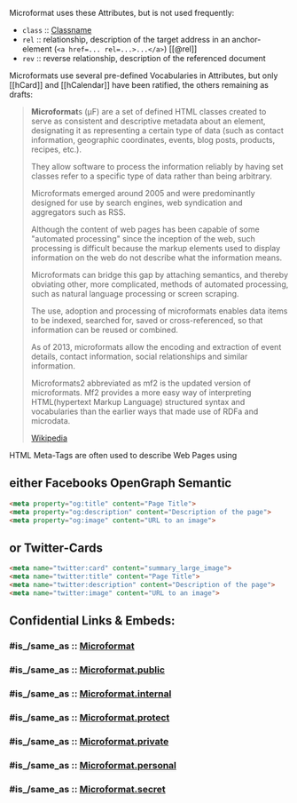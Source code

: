 Microformat uses these Attributes, but is not used frequently:
- `class` :: [Classname](https://en.wikipedia.org/wiki/Class_(computer_programming)) 
- `rel` :: relationship, description of the target address in an anchor-element (`<a href=... rel=...>...</a>`) [[@rel]] 
- `rev` :: reverse relationship, description of the referenced document

Microformats use several pre-defined Vocabularies in Attributes, but only [[hCard]] and [[hCalendar]] have been ratified, the others remaining as drafts: 

> **Microformat**s (μF) are a set of defined HTML classes created 
> to serve as consistent and descriptive metadata about an element, 
> designating it as representing a certain type of data 
> (such as contact information, geographic coordinates, events, blog posts, products, recipes, etc.). 
> 
> They allow software to process the information reliably 
> by having set classes refer to a specific type of data rather than being arbitrary. 
> 
> Microformats emerged around 2005 and were predominantly 
> designed for use by search engines, web syndication and aggregators such as RSS. 
> 
> Although the content of web pages has been capable of some "automated processing" since the inception of the web, 
> such processing is difficult because the markup elements 
> used to display information on the web 
> do not describe what the information means. 
> 
> Microformats can bridge this gap by attaching semantics, 
> and thereby obviating other, more complicated, methods of automated processing, 
> such as natural language processing or screen scraping. 
> 
> The use, adoption and processing of microformats enables data items to be indexed, 
> searched for, saved or cross-referenced, 
> so that information can be reused or combined.
> 
> As of 2013, microformats allow the encoding and extraction of event details, 
> contact information, social relationships and similar information.
>
> Microformats2 abbreviated as mf2 is the updated version of microformats. Mf2 provides a more easy way of interpreting HTML(hypertext Markup Language) structured syntax and vocabularies than the earlier ways that made use of RDFa and microdata.
>
> [Wikipedia](https://en.wikipedia.org/wiki/Microformat)

HTML Meta-Tags are often used to describe Web Pages using 
## either Facebooks OpenGraph Semantic
```html
<meta property="og:title" content="Page Title">
<meta property="og:description" content="Description of the page">
<meta property="og:image" content="URL to an image">
```

## or Twitter-Cards
```html
<meta name="twitter:card" content="summary_large_image">
<meta name="twitter:title" content="Page Title">
<meta name="twitter:description" content="Description of the page">
<meta name="twitter:image" content="URL to an image">

```


## Confidential Links & Embeds: 

### #is_/same_as :: [Microformat](/_Standards/W3C/RDF(Resource_Description_Framework)/Microformat.md) 

### #is_/same_as :: [Microformat.public](/_public/W3C/RDF(Resource_Description_Framework)/Microformat.public.md) 

### #is_/same_as :: [Microformat.internal](/_internal/W3C/RDF(Resource_Description_Framework)/Microformat.internal.md) 

### #is_/same_as :: [Microformat.protect](/_protect/W3C/RDF(Resource_Description_Framework)/Microformat.protect.md) 

### #is_/same_as :: [Microformat.private](/_private/W3C/RDF(Resource_Description_Framework)/Microformat.private.md) 

### #is_/same_as :: [Microformat.personal](/_personal/W3C/RDF(Resource_Description_Framework)/Microformat.personal.md) 

### #is_/same_as :: [Microformat.secret](/_secret/W3C/RDF(Resource_Description_Framework)/Microformat.secret.md)

